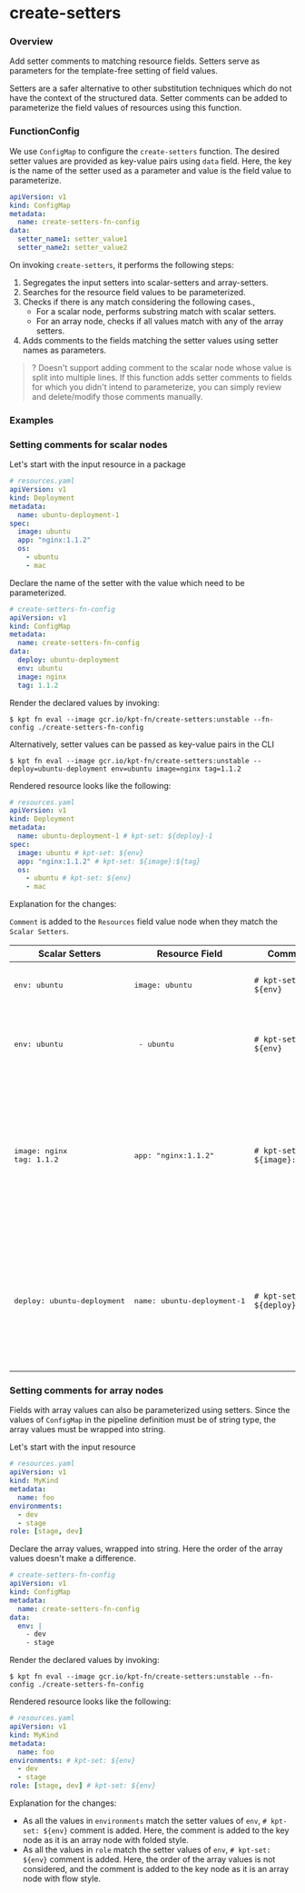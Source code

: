 # create-setters

### Overview

<!--mdtogo:Short-->

Add setter comments to matching resource fields. Setters serve as
parameters for the template-free setting of field values.

Setters are a safer alternative to other substitution techniques which do not
have the context of the structured data. Setter comments can be added to
parameterize the field values of resources using this function.

<!--mdtogo-->

### FunctionConfig

<!--mdtogo:Long-->

We use `ConfigMap` to configure the `create-setters` function. The desired setter
values are provided as key-value pairs using `data` field.
Here, the key is the name of the setter used as a parameter and
value is the field value to parameterize.

```yaml
apiVersion: v1
kind: ConfigMap
metadata:
  name: create-setters-fn-config
data:
  setter_name1: setter_value1
  setter_name2: setter_value2
```

On invoking `create-setters`, it performs the following steps:
1. Segregates the input setters into scalar-setters and array-setters.
2. Searches for the resource field values to be parameterized.
3. Checks if there is any match considering the following cases.,
   - For a scalar node, performs substring match with scalar setters.
   - For an array node, checks if all values match with any of the array setters.
4. Adds comments to the fields matching the setter values using setter names as parameters.

>? Doesn't support adding comment to the scalar node whose value is split into multiple lines.
If this function adds setter comments to fields for which you didn't intend to parameterize,
you can simply review and delete/modify those comments manually.

<!--mdtogo-->

### Examples

<!--mdtogo:Examples-->

### Setting comments for scalar nodes

Let's start with the input resource in a package

```yaml
# resources.yaml
apiVersion: v1
kind: Deployment
metadata:
  name: ubuntu-deployment-1
spec:
  image: ubuntu
  app: "nginx:1.1.2"
  os:
    - ubuntu
    - mac
```

Declare the name of the setter with the value which need to be parameterized.

```yaml
# create-setters-fn-config
apiVersion: v1
kind: ConfigMap
metadata:
  name: create-setters-fn-config
data:
  deploy: ubuntu-deployment
  env: ubuntu
  image: nginx
  tag: 1.1.2
```

Render the declared values by invoking:

```shell
$ kpt fn eval --image gcr.io/kpt-fn/create-setters:unstable --fn-config ./create-setters-fn-config
```

Alternatively, setter values can be passed as key-value pairs in the CLI

```shell
$ kpt fn eval --image gcr.io/kpt-fn/create-setters:unstable -- deploy=ubuntu-deployment env=ubuntu image=nginx tag=1.1.2
```

Rendered resource looks like the following:

```yaml
# resources.yaml
apiVersion: v1
kind: Deployment
metadata:
  name: ubuntu-deployment-1 # kpt-set: ${deploy}-1
spec:
  image: ubuntu # kpt-set: ${env}
  app: "nginx:1.1.2" # kpt-set: ${image}:${tag}
  os:
    - ubuntu # kpt-set: ${env}
    - mac
```

Explanation for the changes:

`Comment` is added to the `Resources` field value node when they match the `Scalar Setters`.

| Scalar Setters            | Resource Field                | Comment                            | Description     |
|---------------------------|---------------------------|------------------------------------|-----------------|
| <pre>env: ubuntu</pre>    | <pre>image: ubuntu</pre>  | `# kpt-set: ${env}`    | Setter value of `env` matches with value of `image`  |
| <pre>env: ubuntu</pre>    | <pre>  - ubuntu</pre>     | `# kpt-set: ${env}`    | Scalar value of the array node `os` matches with the setter value  of `env` |
| <pre>image: nginx<br>tag: 1.1.2</pre> | <pre>app: "nginx:1.1.2"</pre> | `# kpt-set: ${image}:${tag}`       | Non-overlapping substrings of resource field matches with the mentioned setter values. Resource field is parameterized with corresponding setter names.    |
| <pre>deploy: ubuntu-deployment</pre>  | <pre>name: ubuntu-deployment-1</pre> | `# kpt-set: ${deploy}-1`  | Overlapping substrings of resource value matches with the setter values of `deploy`  and `env`. Setter with longest length match `deploy` is considered.         |

### Setting comments for array nodes

Fields with array values can also be parameterized using setters. Since the values of `ConfigMap`
in the pipeline definition must be of string type, the array values must be wrapped into
string.

Let's start with the input resource

```yaml
# resources.yaml
apiVersion: v1
kind: MyKind
metadata:
  name: foo
environments:
  - dev
  - stage
role: [stage, dev]
```

Declare the array values, wrapped into string. Here the order of the array values
doesn't make a difference.

```yaml
# create-setters-fn-config
apiVersion: v1
kind: ConfigMap
metadata:
  name: create-setters-fn-config
data:
  env: |
    - dev
    - stage
```

Render the declared values by invoking:

```shell
$ kpt fn eval --image gcr.io/kpt-fn/create-setters:unstable --fn-config ./create-setters-fn-config
```

Rendered resource looks like the following:

```yaml
# resources.yaml
apiVersion: v1
kind: MyKind
metadata:
  name: foo
environments: # kpt-set: ${env}
  - dev
  - stage
role: [stage, dev] # kpt-set: ${env}
```

Explanation for the changes:
- As all the values in `environments` match the setter values of `env`, `# kpt-set: ${env}` comment is added.
Here, the comment is added to the key node as it is an array node with folded style.
- As all the values in `role` match the setter values of `env`, `# kpt-set: ${env}` comment is added.
Here, the order of the array values is not considered, and the comment is added to the key node as it 
is an array node with flow style.
<!--mdtogo-->

